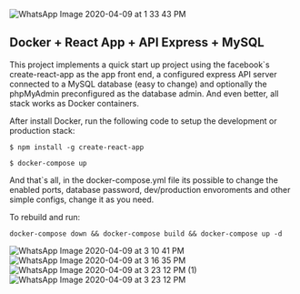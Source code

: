 ![WhatsApp Image 2020-04-09 at 1 33 43 PM](https://user-images.githubusercontent.com/57304597/82047626-1c6bdd00-9681-11ea-89fd-7e7e9f8d5f19.jpeg)

## Docker + React App + API Express + MySQL

This project implements a quick start up project using the facebook`s create-react-app as the app front end,
a configured express API server connected to a MySQL database (easy to change) and optionally the phpMyAdmin
preconfigured as the database admin. And even better, all stack works as Docker containers.

After install Docker, run the following code to setup the development or production stack:

````
$ npm install -g create-react-app  

$ docker-compose up
````

And that`s all, in the docker-compose.yml file its possible to change the enabled ports, database password, dev/production envoroments and other simple configs, change it as you need.


To rebuild and run:

```
docker-compose down && docker-compose build && docker-compose up -d
```
![WhatsApp Image 2020-04-09 at 3 10 41 PM](https://user-images.githubusercontent.com/57304597/82052778-34942a00-968a-11ea-929b-f5b6fa7483fb.jpeg)
![WhatsApp Image 2020-04-09 at 3 16 35 PM](https://user-images.githubusercontent.com/57304597/82052791-39f17480-968a-11ea-842b-81d5319b532d.jpeg)
![WhatsApp Image 2020-04-09 at 3 23 12 PM (1)](https://user-images.githubusercontent.com/57304597/82052815-4249af80-968a-11ea-99ef-77b6b0bdb17d.jpeg)
![WhatsApp Image 2020-04-09 at 3 23 12 PM](https://user-images.githubusercontent.com/57304597/82052837-48d82700-968a-11ea-8529-1dd94e8a174c.jpeg)
